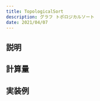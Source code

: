 ```yaml
---
title: TopologicalSort
description: グラフ トポロジカルソート
date: 2021/04/07
---
```


## 説明

## 計算量

## 実装例

```cpp import=/assets/Library/graph/topologicalsort.cpp
```

